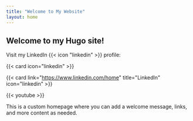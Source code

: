 ```yaml
---
title: "Welcome to My Website"
layout: home
---
```


## Welcome to my Hugo site!

Visit my LinkedIn {{< icon "linkedin" >}} profile: 

{{< card icon="linkedin" >}}

{{< card link="https://www.linkedin.com/home" title="LinkedIn" icon="linkedin" >}} 

{{< youtube >}}

This is a custom homepage where you can add a welcome message, links, and more content as needed.
